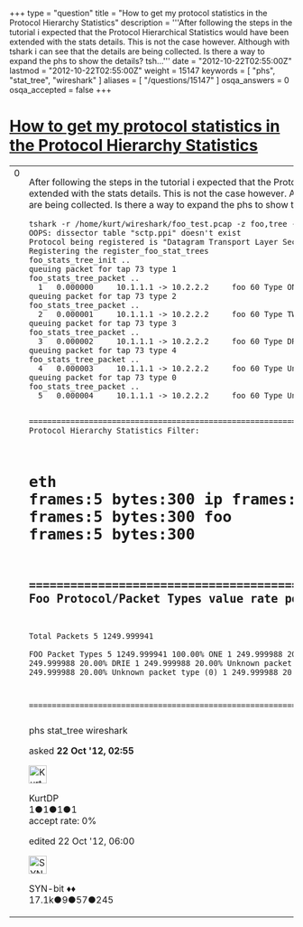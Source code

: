 +++
type = "question"
title = "How to get my protocol statistics in the Protocol Hierarchy Statistics"
description = '''After following the steps in the tutorial i expected that the Protocol Hierarchical Statistics would have been extended with the stats details. This is not the case however. Although with tshark i can see that the details are being collected. Is there a way to expand the phs to show the details? tsh...'''
date = "2012-10-22T02:55:00Z"
lastmod = "2012-10-22T02:55:00Z"
weight = 15147
keywords = [ "phs", "stat_tree", "wireshark" ]
aliases = [ "/questions/15147" ]
osqa_answers = 0
osqa_accepted = false
+++

<div class="headNormal">

# [How to get my protocol statistics in the Protocol Hierarchy Statistics](/questions/15147/how-to-get-my-protocol-statistics-in-the-protocol-hierarchy-statistics)

</div>

<div id="main-body">

<div id="askform">

<table id="question-table" style="width:100%;"><colgroup><col style="width: 50%" /><col style="width: 50%" /></colgroup><tbody><tr class="odd"><td style="width: 30px; vertical-align: top"><div class="vote-buttons"><div id="post-15147-score" class="post-score" title="current number of votes">0</div><div id="favorite-count" class="favorite-count"></div></div></td><td><div id="item-right"><div class="question-body"><p>After following the steps in the tutorial i expected that the Protocol Hierarchical Statistics would have been extended with the stats details. This is not the case however. Although with tshark i can see that the details are being collected. Is there a way to expand the phs to show the details?</p><pre><code>tshark -r /home/kurt/wireshark/foo_test.pcap -z foo,tree -z io,phs
OOPS: dissector table &quot;sctp.ppi&quot; doesn&#39;t exist
Protocol being registered is &quot;Datagram Transport Layer Security&quot;
Registering the register_foo_stat_trees
foo_stats_tree_init ..
queuing packet for tap 73 type 1
foo_stats_tree_packet ..
  1   0.000000     10.1.1.1 -&gt; 10.2.2.2     foo 60 Type ONE
queuing packet for tap 73 type 2
foo_stats_tree_packet ..
  2   0.000001     10.1.1.1 -&gt; 10.2.2.2     foo 60 Type TWO
queuing packet for tap 73 type 3
foo_stats_tree_packet ..
  3   0.000002     10.1.1.1 -&gt; 10.2.2.2     foo 60 Type DRIE
queuing packet for tap 73 type 4
foo_stats_tree_packet ..
  4   0.000003     10.1.1.1 -&gt; 10.2.2.2     foo 60 Type Unknown (0x04)
queuing packet for tap 73 type 0
foo_stats_tree_packet ..
  5   0.000004     10.1.1.1 -&gt; 10.2.2.2     foo 60 Type Unknown (0x00)

===================================================================
Protocol Hierarchy Statistics
Filter:

eth                                      frames:5 bytes:300
  ip                                     frames:5 bytes:300
    udp                                  frames:5 bytes:300
      foo                                frames:5 bytes:300
===================================================================

===================================================================
 Foo Protocol/Packet Types        value         rate         percent
-------------------------------------------------------------------
 Total Packets                       5    1249.999941                
  FOO Packet Types                    5    1249.999941         100.00%
   ONE                                 1     249.999988          20.00%
   TWO                                 1     249.999988          20.00%
   DRIE                                1     249.999988          20.00%
   Unknown packet type (4)             1     249.999988          20.00%
   Unknown packet type (0)             1     249.999988          20.00%

===================================================================</code></pre></div><div id="question-tags" class="tags-container tags">phs stat_tree wireshark</div><div id="question-controls" class="post-controls"></div><div class="post-update-info-container"><div class="post-update-info post-update-info-user"><p>asked <strong>22 Oct '12, 02:55</strong></p><img src="https://secure.gravatar.com/avatar/e1ee227f42dda97ad84d4ad6a58fe957?s=32&amp;d=identicon&amp;r=g" class="gravatar" width="32" height="32" alt="KurtDP&#39;s gravatar image" /><p>KurtDP<br />
<span class="score" title="1 reputation points">1</span><span title="1 badges"><span class="badge1">●</span><span class="badgecount">1</span></span><span title="1 badges"><span class="silver">●</span><span class="badgecount">1</span></span><span title="1 badges"><span class="bronze">●</span><span class="badgecount">1</span></span><br />
<span class="accept_rate" title="Rate of the user&#39;s accepted answers">accept rate:</span> <span title="KurtDP has no accepted answers">0%</span></p></div><div class="post-update-info post-update-info-edited"><p>edited 22 Oct '12, 06:00</p><img src="https://secure.gravatar.com/avatar/7901a94d8fdd1f9f47cda9a32fcfa177?s=32&amp;d=identicon&amp;r=g" class="gravatar" width="32" height="32" alt="SYN-bit&#39;s gravatar image" /><p>SYN-bit ♦♦<br />
<span class="score" title="17094 reputation points"><span>17.1k</span></span><span title="9 badges"><span class="badge1">●</span><span class="badgecount">9</span></span><span title="57 badges"><span class="silver">●</span><span class="badgecount">57</span></span><span title="245 badges"><span class="bronze">●</span><span class="badgecount">245</span></span></p></div></div><div id="comments-container-15147" class="comments-container"></div><div id="comment-tools-15147" class="comment-tools"></div><div class="clear"></div><div id="comment-15147-form-container" class="comment-form-container"></div><div class="clear"></div></div></td></tr></tbody></table>

</div>

</div>


